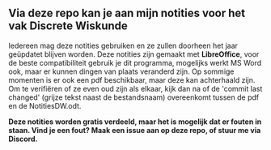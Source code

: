## Via deze repo kan je aan mijn notities voor het vak Discrete Wiskunde

Iedereen mag deze notities gebruiken en ze zullen doorheen het jaar geüpdatet blijven worden.
Deze notities zijn gemaakt met **LibreOffice**, voor de beste compatibiliteit gebruik je dit programma, mogelijks werkt MS Word ook, maar er kunnen dingen van plaats veranderd zijn.
Op sommige momenten is er ook een pdf beschikbaar, maar deze kan achterhaald zijn. Om te verifiëren of ze even oud zijn als elkaar, kijk dan na of de 'commit last changed' (grijze tekst naast de bestandsnaam) overeenkomt tussen de pdf en de NotitiesDW.odt.

**Deze notities worden gratis verdeeld, maar het is mogelijk dat er fouten in staan. Vind je een fout? Maak een issue aan op deze repo, of stuur me via Discord.**


